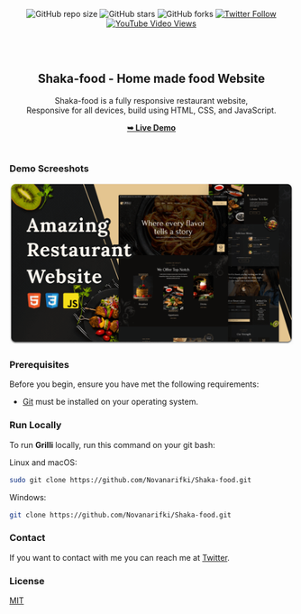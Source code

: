 <div align="center">
  
  ![GitHub repo size](https://img.shields.io/github/repo-size/Novanarifki/Shaka-food)
  ![GitHub stars](https://img.shields.io/github/stars/Novanarifki/Shaka-food?style=social)
  ![GitHub forks](https://img.shields.io/github/forks/Novanarifki/Shaka-food?style=social)
[![Twitter Follow](https://img.shields.io/twitter/follow/Novanarifki_?style=social)](https://twitter.com/intent/follow?screen_name=Novanarifki_)
  [![YouTube Video Views](https://img.shields.io/youtube/views/CjVGp5kGHxA?style=social)](https://youtu.be/CjVGp5kGHxA)

  <br />
  <br />

  <h2 align="center">Shaka-food - Home made food Website</h2>

  Shaka-food is a fully responsive restaurant website, <br />Responsive for all devices, build using HTML, CSS, and JavaScript.

  <a href="https://Novanarifki.github.io/Shaka-food/"><strong>➥ Live Demo</strong></a>

</div>

<br />

### Demo Screeshots

![Grilli Desktop Demo](./readme-images/desktop.png "Desktop Demo")

### Prerequisites

Before you begin, ensure you have met the following requirements:

* [Git](https://git-scm.com/downloads "Download Git") must be installed on your operating system.

### Run Locally

To run **Grilli** locally, run this command on your git bash:

Linux and macOS:

```bash
sudo git clone https://github.com/Novanarifki/Shaka-food.git
```

Windows:

```bash
git clone https://github.com/Novanarifki/Shaka-food.git
```

### Contact

If you want to contact with me you can reach me at [Twitter](https://www.twitter.com/codewithsadee).

### License

[MIT](https://choosealicense.com/licenses/mit/)
